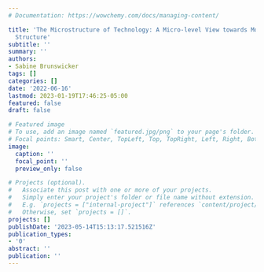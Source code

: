 ```yaml
---
# Documentation: https://wowchemy.com/docs/managing-content/

title: 'The Microstructure of Technology: A Micro-level View towards Modeling Technology
  Structure'
subtitle: ''
summary: ''
authors:
- Sabine Brunswicker
tags: []
categories: []
date: '2022-06-16'
lastmod: 2023-01-19T17:46:25-05:00
featured: false
draft: false

# Featured image
# To use, add an image named `featured.jpg/png` to your page's folder.
# Focal points: Smart, Center, TopLeft, Top, TopRight, Left, Right, BottomLeft, Bottom, BottomRight.
image:
  caption: ''
  focal_point: ''
  preview_only: false

# Projects (optional).
#   Associate this post with one or more of your projects.
#   Simply enter your project's folder or file name without extension.
#   E.g. `projects = ["internal-project"]` references `content/project/deep-learning/index.md`.
#   Otherwise, set `projects = []`.
projects: []
publishDate: '2023-05-14T15:13:17.521516Z'
publication_types:
- '0'
abstract: ''
publication: ''
---
```

